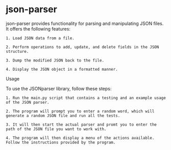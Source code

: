 # json-parser
json-parser provides functionality for parsing and manipulating JSON files. It offers the following features:

    1. Load JSON data from a file.
    
    2. Perform operations to add, update, and delete fields in the JSON structure.
    
    3. Dump the modified JSON back to the file.
    
    4. Display the JSON object in a formatted manner.

Usage

To use the JSONparser library, follow these steps:

    1. Run the main.py script that contains a testing and an example usage of the JSON parser.

    2. The program will prompt you to enter a random word, which will generate a random JSON file and run all the tests.

    3. It will then start the actual parser and promt you to enter the path of the JSON file you want to work with.

    4. The program will then display a menu of the actions available. Follow the instructions provided by the program.

